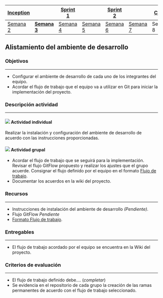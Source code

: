 | [Inception](https://avargas20.github.io/MISW-Procesos/semanas/inception/inception) |   | [Sprint 1](https://avargas20.github.io/MISW-Procesos/semanas/sprint1/sprint1) |   | [Sprint 2](https://avargas20.github.io/MISW-Procesos/semanas/sprint2/sprint2) |   | [Cierre]() |
|-----------|---|----------|---|----------|---|--------|
| [Semana 2](https://avargas20.github.io/MISW-Procesos/semanas/inception/semana2/semana2)         | **[Semana 3](https://avargas20.github.io/MISW-Procesos/semanas/inception/semana3/semana3)** | [Semana 4](https://avargas20.github.io/MISW-Procesos/semanas/sprint1/semana4/semana4) | [Semana 5](https://avargas20.github.io/MISW-Procesos/semanas/sprint1/semana5/semana5) | [Semana 6](https://avargas20.github.io/MISW-Procesos/semanas/sprint2/semana6/semana6) | [Semana 7](https://avargas20.github.io/MISW-Procesos/semanas/sprint1/semana7/semana7) | Semana 8      |

## Alistamiento del ambiente de desarrollo

### Objetivos

---
* Configurar el ambiente de desarrollo de cada uno de los integrantes del equipo.
* Acordar el flujo de trabajo que el equipo va a utilizar en Git para iniciar la implementación del proyecto.

### Descripción actividad

---
#### ![](./../../assets/images/individuo.png) Actividad individual

Realizar la instalación y configuración del ambiente de desarrollo de acuerdo con las instrucciones proporcionadas.

#### ![](./../../assets/images/grupo.png) Actividad grupal

* Acordar el flujo de trabajo que se seguirá para la implementación. Revisar el flujo GitFlow propuesto y realizar los ajustes que el grupo acuerde. Consignar el flujo definido por el equipo en el formato [Flujo de trabajo](https://ticsw.github.io/mt1_practicas_guias_proyecto/semanas/semana4/MT1PEA-FM-FlujoDeTrabajo.html).
* Documentar los acuerdos en la wiki del proyecto.


### Recursos 

---
* Instrucciones de instalación del ambiente de desarrollo *(Pendiente)*.
* Flujo GitFlow *Pendiente*
* [Formato Flujo de trabajo](https://ticsw.github.io/mt1_practicas_guias_proyecto/semanas/semana4/MT1PEA-FM-FlujoDeTrabajo.html).


### Entregables 

---
* El flujo de trabajo acordado por el equipo se encuentra en la Wiki del proyecto.

### Criterios de evaluación
---
* El flujo de trabajo definido debe.... (*completar*)
* Se evidencia en el repositorio de cada grupo la creación de las ramas permanentes de acuerdo con el flujo de trabajo seleccionado.
